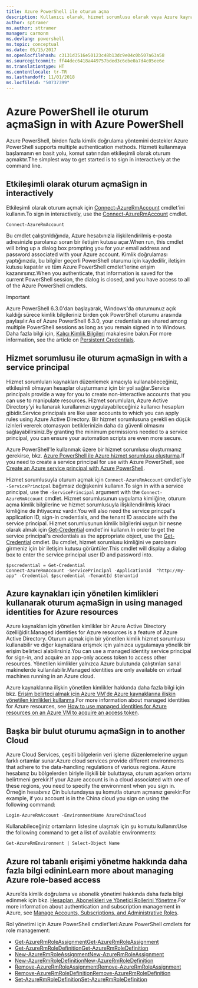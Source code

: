 ```yaml
---
title: Azure PowerShell ile oturum açma
description: Kullanıcı olarak, hizmet sorumlusu olarak veya Azure kaynakları için yönetilen kimlikleri kullanarak Azure PowerShell oturumu açma.
author: sptramer
ms.author: sttramer
manager: carmonm
ms.devlang: powershell
ms.topic: conceptual
ms.date: 05/15/2017
ms.openlocfilehash: c3131d3516e50123c48b13dc9e04c0b507a63a58
ms.sourcegitcommit: ff44dec6418a449757bded3c6ebe0a7d4c05ee6e
ms.translationtype: HT
ms.contentlocale: tr-TR
ms.lasthandoff: 11/01/2018
ms.locfileid: "50737399"
---
```

# <a name="sign-in-with-azure-powershell"></a><span data-ttu-id="5da48-103">Azure PowerShell ile oturum açma</span><span class="sxs-lookup"><span data-stu-id="5da48-103">Sign in with Azure PowerShell</span></span>

<span data-ttu-id="5da48-104">Azure PowerShell, birden fazla kimlik doğrulama yöntemini destekler.</span><span class="sxs-lookup"><span data-stu-id="5da48-104">Azure PowerShell supports multiple authentication methods.</span></span> <span data-ttu-id="5da48-105">Hizmeti kullanmaya başlamanın en basit yolu, komut satırından etkileşimli olarak oturum açmaktır.</span><span class="sxs-lookup"><span data-stu-id="5da48-105">The simplest way to get started is to sign in interactively at the command line.</span></span>

## <a name="sign-in-interactively"></a><span data-ttu-id="5da48-106">Etkileşimli olarak oturum açma</span><span class="sxs-lookup"><span data-stu-id="5da48-106">Sign in interactively</span></span>

<span data-ttu-id="5da48-107">Etkileşimli olarak oturum açmak için [Connect-AzureRmAccount](/powershell/module/azurerm.profile/connect-azurermaccount) cmdlet'ini kullanın.</span><span class="sxs-lookup"><span data-stu-id="5da48-107">To sign in interactively, use the [Connect-AzureRmAccount](/powershell/module/azurerm.profile/connect-azurermaccount) cmdlet.</span></span>

```azurepowershell
Connect-AzureRmAccount
```

<span data-ttu-id="5da48-108">Bu cmdlet çalıştırıldığında, Azure hesabınızla ilişkilendirilmiş e-posta adresinizle parolanızı soran bir iletişim kutusu açar.</span><span class="sxs-lookup"><span data-stu-id="5da48-108">When run, this cmdlet will bring up a dialog box prompting you for your email address and password associated with your Azure account.</span></span> <span data-ttu-id="5da48-109">Kimlik doğrulaması yaptığınızda, bu bilgiler geçerli PowerShell oturumu için kaydedilir, iletişim kutusu kapatılır ve tüm Azure PowerShell cmdlet'lerine erişim kazanırsınız.</span><span class="sxs-lookup"><span data-stu-id="5da48-109">When you authenticate, that information is saved for the current PowerShell session, the dialog is closed, and you have access to all of the Azure PowerShell cmdlets.</span></span>

> [!IMPORTANT]
> <span data-ttu-id="5da48-110">Azure PowerShell 6.3.0'dan başlayarak, Windows'da oturumunuz açık kaldığı sürece kimlik bilgileriniz birden çok PowerShell oturumu arasında paylaşılır.</span><span class="sxs-lookup"><span data-stu-id="5da48-110">As of Azure PowerShell 6.3.0, your credentials are shared among multiple PowerShell sessions as long as you remain signed in to Windows.</span></span> <span data-ttu-id="5da48-111">Daha fazla bilgi için, [Kalıcı Kimlik Bilgileri](context-persistence.md) makalesine bakın.</span><span class="sxs-lookup"><span data-stu-id="5da48-111">For more information, see the article on [Persistent Credentials](context-persistence.md).</span></span>

## <a name="sign-in-with-a-service-principal"></a><span data-ttu-id="5da48-112">Hizmet sorumlusu ile oturum açma</span><span class="sxs-lookup"><span data-stu-id="5da48-112">Sign in with a service principal</span></span>

<span data-ttu-id="5da48-113">Hizmet sorumluları kaynakları düzenlemek amacıyla kullanabileceğiniz, etkileşimli olmayan hesaplar oluşturmanız için bir yol sağlar.</span><span class="sxs-lookup"><span data-stu-id="5da48-113">Service principals provide a way for you to create non-interactive accounts that you can use to manipulate resources.</span></span> <span data-ttu-id="5da48-114">Hizmet sorumluları, Azure Active Directory’yi kullanarak kurallarınızı uygulayabileceğiniz kullanıcı hesapları gibidir.</span><span class="sxs-lookup"><span data-stu-id="5da48-114">Service principals are like user accounts to which you can apply rules using Azure Active Directory.</span></span> <span data-ttu-id="5da48-115">Bir hizmet sorumlusuna gerekli en düşük izinleri vererek otomasyon betiklerinizin daha da güvenli olmasını sağlayabilirsiniz.</span><span class="sxs-lookup"><span data-stu-id="5da48-115">By granting the minimum permissions needed to a service principal, you can ensure your automation scripts are even more secure.</span></span>

<span data-ttu-id="5da48-116">Azure PowerShell'le kullanmak üzere bir hizmet sorumlusu oluşturmanız gerekirse, bkz. [Azure PowerShell ile Azure hizmet sorumlusu oluşturma](create-azure-service-principal-azureps.md).</span><span class="sxs-lookup"><span data-stu-id="5da48-116">If you need to create a service principal for use with Azure PowerShell, see [Create an Azure service principal with Azure PowerShell](create-azure-service-principal-azureps.md).</span></span>

<span data-ttu-id="5da48-117">Hizmet sorumlusuyla oturum açmak için `Connect-AzureRmAccount` cmdlet'iyle `-ServicePrincipal` bağımsız değişkenini kullanın.</span><span class="sxs-lookup"><span data-stu-id="5da48-117">To sign in with a service principal, use the `-ServicePrincipal` argument with the `Connect-AzureRmAccount` cmdlet.</span></span> <span data-ttu-id="5da48-118">Hizmet sorumlusunun uygulama kimliğine, oturum açma kimlik bilgilerine ve hizmet sorumlusuyla ilişkilendirilmiş kiracı kimliğine de ihtiyacınız vardır.</span><span class="sxs-lookup"><span data-stu-id="5da48-118">You will also need the service princpal's application ID, sign-in credentials, and the tenant ID associate with the service principal.</span></span> <span data-ttu-id="5da48-119">Hizmet sorumlusunun kimlik bilgilerini uygun bir nesne olarak almak için [Get-Credential](/powershell/module/microsoft.powershell.security/get-credential) cmdlet'ini kullanın.</span><span class="sxs-lookup"><span data-stu-id="5da48-119">In order to get the service principal's credentials as the appropriate object, use the [Get-Credential](/powershell/module/microsoft.powershell.security/get-credential) cmdlet.</span></span> <span data-ttu-id="5da48-120">Bu cmdlet, hizmet sorumlusu kimliğini ve parolasını girmeniz için bir iletişim kutusu görüntüler.</span><span class="sxs-lookup"><span data-stu-id="5da48-120">This cmdlet will display a dialog box to enter the service principal user ID and password into.</span></span>

```azurepowershell-interactive
$pscredential = Get-Credential
Connect-AzureRmAccount -ServicePrincipal -ApplicationId  "http://my-app" -Credential $pscredential -TenantId $tenantid
```

## <a name="sign-in-using-managed-identities-for-azure-resources"></a><span data-ttu-id="5da48-121">Azure kaynakları için yönetilen kimlikleri kullanarak oturum açma</span><span class="sxs-lookup"><span data-stu-id="5da48-121">Sign in using managed identities for Azure resources</span></span>

<span data-ttu-id="5da48-122">Azure kaynakları için yönetilen kimlikler bir Azure Active Directory özelliğidir.</span><span class="sxs-lookup"><span data-stu-id="5da48-122">Managed identities for Azure resources is a feature of Azure Active Directory.</span></span> <span data-ttu-id="5da48-123">Oturum açmak için bir yönetilen kimlik hizmet sorumlusu kullanabilir ve diğer kaynaklara erişmek için yalnızca uygulamaya yönelik bir erişim belirteci alabilirsiniz.</span><span class="sxs-lookup"><span data-stu-id="5da48-123">You can use a managed identity service principal for sign-in, and acquire an app-only access token to access other resources.</span></span> <span data-ttu-id="5da48-124">Yönetilen kimlikler yalnızca Azure bulutunda çalıştırılan sanal makinelerde kullanılabilir.</span><span class="sxs-lookup"><span data-stu-id="5da48-124">Managed identities are only available on virtual machines running in an Azure cloud.</span></span>

<span data-ttu-id="5da48-125">Azure kaynaklarına ilişkin yönetilen kimlikler hakkında daha fazla bilgi için bkz. [Erişim belirteci almak için Azure VM'de Azure kaynaklarına ilişkin yönetilen kimlikleri kullanma](/azure/active-directory/managed-identities-azure-resources/how-to-use-vm-token).</span><span class="sxs-lookup"><span data-stu-id="5da48-125">For more information about managed identities for Azure resources, see [How to use managed identities for Azure resources on an Azure VM to acquire an access token](/azure/active-directory/managed-identities-azure-resources/how-to-use-vm-token).</span></span>

## <a name="sign-in-to-another-cloud"></a><span data-ttu-id="5da48-126">Başka bir bulut oturumu açma</span><span class="sxs-lookup"><span data-stu-id="5da48-126">Sign in to another Cloud</span></span>

<span data-ttu-id="5da48-127">Azure Cloud Services, çeşitli bölgelerin veri işleme düzenlemelerine uygun farklı ortamlar sunar.</span><span class="sxs-lookup"><span data-stu-id="5da48-127">Azure cloud services provide different environments that adhere to the data-handling regulations of various regions.</span></span> <span data-ttu-id="5da48-128">Azure hesabınız bu bölgelerden biriyle ilişkili bir buluttaysa, oturum açarken ortamı belirtmeni gerekir.</span><span class="sxs-lookup"><span data-stu-id="5da48-128">If your Azure account is in a cloud associated with one of these regions, you need to specify the environment when you sign in.</span></span> <span data-ttu-id="5da48-129">Örneğin hesabınız Çin bulutundaysa şu komutla oturum açmanız gerekir:</span><span class="sxs-lookup"><span data-stu-id="5da48-129">For example, if you account is in the China cloud you sign on using the following command:</span></span>

```azurepowershell-interactive
Login-AzureRmAccount -EnvironmentName AzureChinaCloud
```

<span data-ttu-id="5da48-130">Kullanabileceğiniz ortamların listesine ulaşmak için şu komutu kullanın:</span><span class="sxs-lookup"><span data-stu-id="5da48-130">Use the following command to get a list of available environments:</span></span>

```azurepowershell-interactive
Get-AzureRmEnvironment | Select-Object Name
```

## <a name="learn-more-about-managing-azure-role-based-access"></a><span data-ttu-id="5da48-131">Azure rol tabanlı erişimi yönetme hakkında daha fazla bilgi edinin</span><span class="sxs-lookup"><span data-stu-id="5da48-131">Learn more about managing Azure role-based access</span></span>

<span data-ttu-id="5da48-132">Azure’da kimlik doğrulama ve abonelik yönetimi hakkında daha fazla bilgi edinmek için bkz. [Hesapları, Abonelikleri ve Yönetici Rollerini Yönetme](/azure/active-directory/role-based-access-control-configure).</span><span class="sxs-lookup"><span data-stu-id="5da48-132">For more information about authentication and subscription management in Azure, see [Manage Accounts, Subscriptions, and Administrative Roles](/azure/active-directory/role-based-access-control-configure).</span></span>

<span data-ttu-id="5da48-133">Rol yönetimi için Azure PowerShell cmdlet'leri:</span><span class="sxs-lookup"><span data-stu-id="5da48-133">Azure PowerShell cmdlets for role management:</span></span>

* [<span data-ttu-id="5da48-134">Get-AzureRmRoleAssignment</span><span class="sxs-lookup"><span data-stu-id="5da48-134">Get-AzureRmRoleAssignment</span></span>](/powershell/module/AzureRM.Resources/Get-AzureRmRoleAssignment)
* [<span data-ttu-id="5da48-135">Get-AzureRmRoleDefinition</span><span class="sxs-lookup"><span data-stu-id="5da48-135">Get-AzureRmRoleDefinition</span></span>](/powershell/module/AzureRM.Resources/Get-AzureRmRoleDefinition)
* [<span data-ttu-id="5da48-136">New-AzureRmRoleAssignment</span><span class="sxs-lookup"><span data-stu-id="5da48-136">New-AzureRmRoleAssignment</span></span>](/powershell/module/AzureRM.Resources/New-AzureRmRoleAssignment)
* [<span data-ttu-id="5da48-137">New-AzureRmRoleDefinition</span><span class="sxs-lookup"><span data-stu-id="5da48-137">New-AzureRmRoleDefinition</span></span>](/powershell/module/AzureRM.Resources/New-AzureRmRoleDefinition)
* [<span data-ttu-id="5da48-138">Remove-AzureRmRoleAssignment</span><span class="sxs-lookup"><span data-stu-id="5da48-138">Remove-AzureRmRoleAssignment</span></span>](/powershell/module/AzureRM.Resources/Remove-AzureRmRoleAssignment)
* [<span data-ttu-id="5da48-139">Remove-AzureRmRoleDefinition</span><span class="sxs-lookup"><span data-stu-id="5da48-139">Remove-AzureRmRoleDefinition</span></span>](/powershell/module/AzureRM.Resources/Remove-AzureRmRoleDefinition)
* [<span data-ttu-id="5da48-140">Set-AzureRmRoleDefinition</span><span class="sxs-lookup"><span data-stu-id="5da48-140">Set-AzureRmRoleDefinition</span></span>](/powershell/moduel/AzureRM.Resources/Set-AzureRmRoleDefinition)
